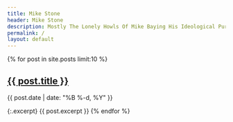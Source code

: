 ```yaml
---
title: Mike Stone
header: Mike Stone
description: Mostly The Lonely Howls Of Mike Baying His Ideological Purity At The Moon
permalink: /
layout: default
---
```


{% for post in site.posts limit:10 %}
  <h2 class="post-link"><a href="{{ post.url }}">{{ post.title }}</a></h2>
  <p class="meta">{{ post.date | date: "%B %-d, %Y" }}</p>

  {:.excerpt}
  {{ post.excerpt }}
{% endfor %}

<script>
  if (window.netlifyIdentity) {
    window.netlifyIdentity.on("init", user => {
      if (!user) {
        window.netlifyIdentity.on("login", () => {
          document.location.href = "/admin/";
        });
      }
    });
  }
</script>
